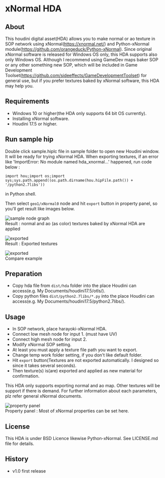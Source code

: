# xNormal HDA

## About

This houdini digital asset(HDA) allows you to make normal or ao texture in SOP network using xNormal(https://xnormal.net/) and 
Python-xNormal module(https://github.com/orangeduck/Python-xNormal).
Since original xNormal software is released for Windows OS only, this HDA supports also only Windows OS. 
Although I recommend using GameDev maps baker SOP or any other something new SOP, which will be included in Game Development Toolset(https://github.com/sideeffects/GameDevelopmentToolset) for general use,
but if you prefer textures baked by xNormal software, this HDA may help you.

## Requirements

* Windows 10 or higher(the HDA only supports 64 bit OS currently).
* Installing xNormal software.
* Houdini 17.5 or higher.

## Run sample hip

Double click sample.hiplc file in sample folder to open new Houdini window. It will be ready for trying xNormal HDA.
When exporting textures, if an error like 'ImportError: No module named hda_xnormal...' happened,
run code below :

```
import hou;import os;import sys;sys.path.append((os.path.dirname(hou.hipFile.path()) + '/python2.7libs'))
```

 in Python shell.
 
Then select `geo1/xNormal0` node and hit `export` button in property panel, so you'll get result like images below.


![sample node graph](https://pbs.twimg.com/media/EJq1I_xVUAE7PDV?format=jpg&name=small)  
Result : normal and ao (as color) textures baked by xNormal HDA are applied 

![exported](https://pbs.twimg.com/media/EJq1th7UwAEDcZq?format=png&name=medium)  
Result : Exported textures

![exported](https://pbs.twimg.com/media/EJq4Nn0VUAAgWhD?format=jpg&name=small)  
Compare example

## Preparation

* Copy hda file from `dist/hda` folder into the place Houdini can access(e.g. My Documents/houdini17.5/otls/).
* Copy python files `dist/python2.7libs/*.py` into the place Houdini can access(e.g. My Documents/houdini17.5/python2.7libs/).

## Usage

* In SOP network, place harayoki-xNormal HDA.
* Connect low mesh node for input 1. (must have UV)
* Connect high mesh node for input 2.
* Modify xNormal SOP setting. 
* At least you must apply a texture file path you want to export.
* Change temp work folder setting, if you don't like default folder.
* Hit `export` button(Textures are not exported automatically. I designed so since it takes several seconds). 
* Then texture(s) is(are) exported and applied as new material for confirmation.

This HDA only supports exporting normal and ao map. Other textures will be support if there is demand.
For further information about each parameters, plz refer general xNormal documents.

![property panel](https://pbs.twimg.com/media/EJqgrHXUwAcskHM?format=jpg&name=small)  
Property panel : Most of xNormal properties can be set here.


## License

This HDA is under BSD Licence likewise Python-xNormal. See LICENSE.md file for details.  

## History

* v1.0 first release

